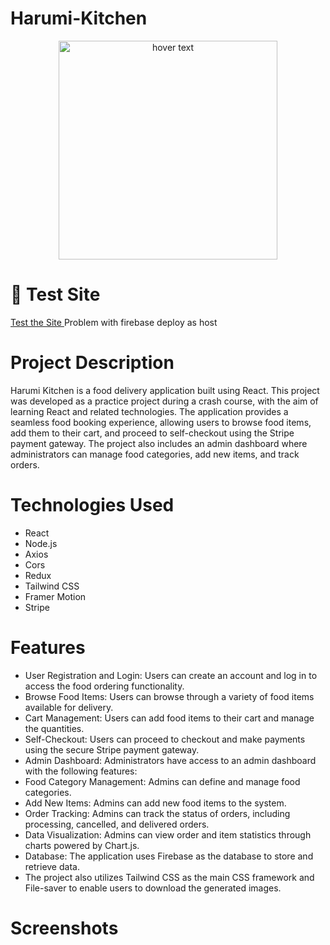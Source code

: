 # Harumi-Kitchen
<p align="center">
  <img src="https://harumi-kitchen.nayanbastola.com/static/media/logo1.01035a7d81ce426656bf.png" width="350" title="hover text">

</p>

# 🔗 Test Site
<a href ="https://harumi-kitchen.nayanbastola.com" target="_blank">Test the Site </a>
<sm>Problem with firebase deploy as host</sm>

# Project Description
Harumi Kitchen is a food delivery application built using React. This project was developed as a practice project during a crash course, with the aim of learning React and related technologies. The application provides a seamless food booking experience, allowing users to browse food items, add them to their cart, and proceed to self-checkout using the Stripe payment gateway. The project also includes an admin dashboard where administrators can manage food categories, add new items, and track orders.
# Technologies Used
* React
* Node.js
* Axios
* Cors
* Redux
* Tailwind CSS
* Framer Motion
* Stripe

# Features

* User Registration and Login: Users can create an account and log in to access the food ordering functionality.
* Browse Food Items: Users can browse through a variety of food items available for delivery.
* Cart Management: Users can add food items to their cart and manage the quantities.
* Self-Checkout: Users can proceed to checkout and make payments using the secure Stripe payment gateway.
* Admin Dashboard: Administrators have access to an admin dashboard with the following features:
* Food Category Management: Admins can define and manage food categories.
* Add New Items: Admins can add new food items to the system.
* Order Tracking: Admins can track the status of orders, including processing, cancelled, and delivered orders.
* Data Visualization: Admins can view order and item statistics through charts powered by Chart.js.
* Database: The application uses Firebase as the database to store and retrieve data.
* The project also utilizes Tailwind CSS as the main CSS framework and File-saver to enable users to download the generated images.

# Screenshots
